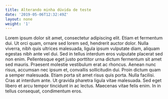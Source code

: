 ```yaml
---
title: Alterando minha dúvida de teste
date: '2019-05-06T12:32:49Z'
layout: none
weight: '1'
---
```

Lorem ipsum dolor sit amet, consectetur adipiscing elit. Etiam et fermentum dui. Ut orci quam, ornare sed lorem sed, hendrerit auctor dolor. Nulla viverra, nibh quis ultrices malesuada, ligula ipsum vulputate diam, aliquam egestas nibh ante vel dui. Sed in tellus interdum eros vulputate placerat sed non enim. Pellentesque eget justo porttitor urna dictum fermentum sit amet sed mauris. Praesent molestie vestibulum erat ac rhoncus. Aenean nunc risus, accumsan nec ipsum et, convallis sollicitudin dui. Proin dictum quam a semper malesuada. Etiam porta sit amet risus quis porta. Nulla facilisi. Cras at interdum ante. Ut gravida pharetra ligula vitae malesuada. Sed eget libero et arcu tempor tincidunt in ac lectus. Maecenas vitae felis enim. In in tellus consequat, condimentum eros.
